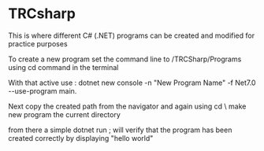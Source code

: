 # TRCsharp

This is where different C# (.NET) programs can be created and modified for practice purposes

To create a new program set the command line to /TRCSharp/Programs using cd command in the terminal

With that active use : dotnet new console -n "New Program Name" -f Net7.0 --use-program main.

Next copy the created path from the navigator and again using cd \ make new program the current directory

from there a simple dotnet run ; will verify that the program has been created correctly by displaying "hello world"
